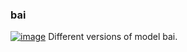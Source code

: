 ### bai
[![image](https://r.resimlink.com/h8f9_zPND.png)](https://resimlink.com/h8f9_zPND)
Different versions of model bai.
